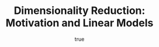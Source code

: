 ---
abstract: ''
author:
- family: Lawrence
  given: Neil D.
  gscholar: r3SJcvoAAAAJ
  institute: University of Sheffield
  twitter: lawrennd
  url: http://inverseprobability.com
categories:
- Lawrence-mlssOne12
day: '11'
errata: []
extras: []
key: Lawrence-mlssOne12
layout: talk
linkpdf: ftp://ftp.dcs.shef.ac.uk/home/neil/mlss12_session1.pdf
month: 4
published: 2012-04-11
section: pre
title: 'Dimensionality Reduction: Motivation and Linear Models'
venue: La Palma, Canary Islands
videolectures: mlss2012_lawrence_dimensionality_reduction
year: '2012'
youtube: RmjMLeYXDnI
---